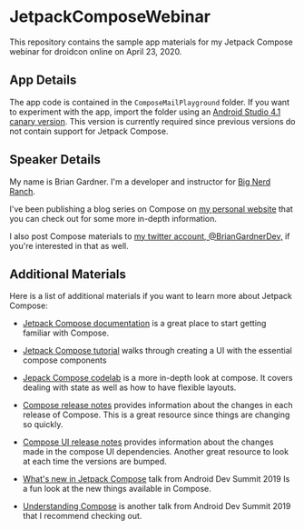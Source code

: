 # JetpackComposeWebinar

This repository contains the sample app materials for my Jetpack Compose webinar
for droidcon online on April 23, 2020.

## App Details

The app code is contained in the `ComposeMailPlayground` folder. If you want to
experiment with the app, import the folder using an [Android Studio 4.1 canary
version](https://developer.android.com/studio/preview). This version is
currently required since previous versions do not contain support for Jetpack
Compose.

## Speaker Details

My name is Brian Gardner. I'm a developer and instructor for
[Big Nerd Ranch](https://www.bignerdranch.com/).

I've been publishing a blog series on Compose on
[my personal website](https://briangardner.tech/) that you can check out for
some more in-depth information.

I also post Compose materials to [my twitter account, @BrianGardnerDev,](https://twitter.com/BrianGardnerDev)
if you're interested in that as well.

## Additional Materials

Here is a list of additional materials if you want to learn more about Jetpack
Compose:

* [Jetpack Compose documentation](https://developer.android.com/jetpack/compose)
is a great place to start getting familiar with Compose.

* [Jetpack Compose tutorial](https://developer.android.com/jetpack/compose/tutorial)
walks through creating a UI with the essential compose components

* [Jepack Compose codelab](https://codelabs.developers.google.com/codelabs/jetpack-compose-basics)
is a more in-depth look at compose. It covers dealing with state as well as how
to have flexible layouts.

* [Compose release notes](https://developer.android.com/jetpack/androidx/releases/compose)
provides information about the changes in each release of Compose. This is a
great resource since things are changing so quickly.

* [Compose UI release notes](https://developer.android.com/jetpack/androidx/releases/ui)
provides information about the changes made in the compose UI dependencies.
Another great resource to look at each time the versions are bumped.

* [What's new in Jetpack Compose](https://www.youtube.com/watch?v=dtm2h-_sNDQ)
talk from Android Dev Summit 2019 Is a fun look at the new things available in
Compose.

* [Understanding Compose](https://www.youtube.com/watch?v=Q9MtlmmN4Q0) is
another talk from Android Dev Summit 2019 that I recommend checking out.
